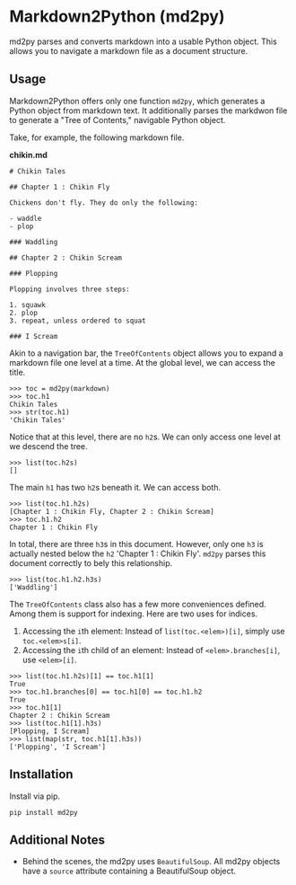 # Markdown2Python (md2py)

md2py parses and converts markdown into a usable Python object. This allows you
to navigate a markdown file as a document structure.

## Usage

Markdown2Python offers only one function `md2py`, which generates a Python
object from markdown text. It additionally parses the markdwon file to
generate a "Tree of Contents," navigable Python object.

Take, for example, the following markdown file.

**chikin.md**

```
# Chikin Tales

## Chapter 1 : Chikin Fly

Chickens don't fly. They do only the following:

- waddle
- plop

### Waddling

## Chapter 2 : Chikin Scream

### Plopping

Plopping involves three steps:

1. squawk
2. plop
3. repeat, unless ordered to squat

### I Scream
```

Akin to a navigation bar, the `TreeOfContents` object allows you to expand a
markdown file one level at a time. At the global level, we can access the title.

```
>>> toc = md2py(markdown)
>>> toc.h1
Chikin Tales
>>> str(toc.h1)
'Chikin Tales'
```

Notice that at this level, there are no `h2`s. We can only access one level
at we descend the tree.

```
>>> list(toc.h2s)
[]
```

The main `h1` has two `h2`s beneath it. We can access both.

```
>>> list(toc.h1.h2s)
[Chapter 1 : Chikin Fly, Chapter 2 : Chikin Scream]
>>> toc.h1.h2
Chapter 1 : Chikin Fly
```

In total, there are three `h3`s in this document. However, only one `h3` is
actually nested below the `h2` 'Chapter 1 : Chikin Fly'. `md2py` parses this
document correctly to bely this relationship.

```
>>> list(toc.h1.h2.h3s)
['Waddling']
```

The `TreeOfContents` class also has a few more conveniences defined. Among them
is support for indexing. Here are two uses for indices.

1. Accessing the `i`th element: Instead of `list(toc.<elem>)[i]`, simply use
`toc.<elem>s[i]`.
2. Accessing the `i`th child of an element: Instead of
`<elem>.branches[i]`, use `<elem>[i]`.

```
>>> list(toc.h1.h2s)[1] == toc.h1[1]
True
>>> toc.h1.branches[0] == toc.h1[0] == toc.h1.h2
True
>>> toc.h1[1]
Chapter 2 : Chikin Scream
>>> list(toc.h1[1].h3s)
[Plopping, I Scream]
>>> list(map(str, toc.h1[1].h3s))
['Plopping', 'I Scream']
```

## Installation

Install via pip.

```
pip install md2py
```

## Additional Notes

- Behind the scenes, the md2py uses `BeautifulSoup`. All md2py objects have a
`source` attribute containing a BeautifulSoup object.
